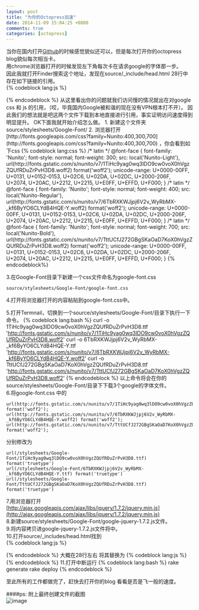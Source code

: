 ```yaml
---
layout: post
title: "为你的Octopress加速"
date: 2014-11-09 15:04:25 +0800
comments: true
categories: [octopress]
---
```


当你在国内打开[Github]()的时候感觉貌似还可以，但是每次打开你的octopress blog貌似每次相当卡。  
用chrome浏览器打开的时候发现左下角每次卡在请求google的字体那一步。  
因此我就打开Finder搜索这个地址，发现在source/_include/head.html 28行中存在如下链接的引用。  
{% codeblock lang:js %}
<link href='http://fonts.googleapis.com/css?family=Nunito:400,300,700' rel='stylesheet' type='text/css'>
<script src="//ajax.googleapis.com/ajax/libs/jquery/1.7.2/jquery.min.js"></script>
{% endcodeblock %}  
从这里看出你的问题就我们访问慢的情况就出在对google css 和 js 的引用，（哎，毕竟国内Google被和谐的现在没有VPN根本打不开）。  
因此我们的想法就是吧这两个文件下载到本地直接进行引用，事实证明访问速度得到明显提升。  
OK下面我就开始介绍怎么做。  
1. 新建这个文件夹source/stylesheets/Google-Font/  
2. 浏览器打开[http://fonts.googleapis.com/css?family=Nunito:400,300,700](http://fonts.googleapis.com/css?family=Nunito:400,300,700) ，你会看到如下css  
{% codeblock lang:css %} 
/* latin */
@font-face {
  font-family: 'Nunito';
  font-style: normal;
  font-weight: 300;
  src: local('Nunito-Light'), url(http://fonts.gstatic.com/s/nunito/v7/1TiHc9yag0wq3lDO9cw0voX0hVgzZQUfRDuZrPvH3D8.woff2) format('woff2');
  unicode-range: U+0000-00FF, U+0131, U+0152-0153, U+02C6, U+02DA, U+02DC, U+2000-206F, U+2074, U+20AC, U+2212, U+2215, U+E0FF, U+EFFD, U+F000;
}
/* latin */
@font-face {
  font-family: 'Nunito';
  font-style: normal;
  font-weight: 400;
  src: local('Nunito-Regular'), url(http://fonts.gstatic.com/s/nunito/v7/6TbRXKWJjpj6V2v_WyRbMX-_kf6ByYO6CLYdB4HQE-Y.woff2) format('woff2');
  unicode-range: U+0000-00FF, U+0131, U+0152-0153, U+02C6, U+02DA, U+02DC, U+2000-206F, U+2074, U+20AC, U+2212, U+2215, U+E0FF, U+EFFD, U+F000;
}
/* latin */
@font-face {
  font-family: 'Nunito';
  font-style: normal;
  font-weight: 700;
  src: local('Nunito-Bold'), url(http://fonts.gstatic.com/s/nunito/v7/TttUCfJ272GBgSKaOaD7KoX0hVgzZQUfRDuZrPvH3D8.woff2) format('woff2');
  unicode-range: U+0000-00FF, U+0131, U+0152-0153, U+02C6, U+02DA, U+02DC, U+2000-206F, U+2074, U+20AC, U+2212, U+2215, U+E0FF, U+EFFD, U+F000;
}
{% endcodeblock%}  

3.在Google-Font目录下新建一个css文件命名为google-font.css  

	source/stylesheets/Google-Font/google-font.css
4.打开将浏览器打开的内容粘贴到google-font.css中。
	
5.打开Termnail，切换到一个source/stylesheets/Google-Font/目录下执行一下命令。
{% codeblock lang:bash %}
curl -o 1TiHc9yag0wq3lDO9cw0voX0hVgzZQUfRDuZrPvH3D8.ttf 'http://fonts.gstatic.com/s/nunito/v7/1TiHc9yag0wq3lDO9cw0voX0hVgzZQUfRDuZrPvH3D8.woff2'
curl -o 6TbRXKWJjpj6V2v_WyRbMX-_kf6ByYO6CLYdB4HQE-Y.ttf 'http://fonts.gstatic.com/s/nunito/v7/6TbRXKWJjpj6V2v_WyRbMX-_kf6ByYO6CLYdB4HQE-Y.woff2'
curl -o TttUCfJ272GBgSKaOaD7KoX0hVgzZQUfRDuZrPvH3D8.ttf 'http://fonts.gstatic.com/s/nunito/v7/TttUCfJ272GBgSKaOaD7KoX0hVgzZQUfRDuZrPvH3D8.woff2'
{% endcodeblock %} 
以上命令将会在你的source/stylesheets/Google-Font/目录下下载3个google的字体文件。  
6.将google-font.css 中的
	
	url(http://fonts.gstatic.com/s/nunito/v7/1TiHc9yag0wq3lDO9cw0voX0hVgzZQUfRDuZrPvH3D8.woff2) format('woff2');  
	url(http://fonts.gstatic.com/s/nunito/v7/6TbRXKWJjpj6V2v_WyRbMX-_kf6ByYO6CLYdB4HQE-Y.woff2) format('woff2');
	url(http://fonts.gstatic.com/s/nunito/v7/TttUCfJ272GBgSKaOaD7KoX0hVgzZQUfRDuZrPvH3D8.woff2) format('woff2');
分别修改为
	
	url(/stylesheets/Google-Font/1TiHc9yag0wq3lDO9cw0voX0hVgzZQUfRDuZrPvH3D8.ttf) format('truetype')  
	url(/stylesheets/Google-Font/6TbRXKWJjpj6V2v_WyRbMX-_kf6ByYO6CLYdB4HQE-Y.ttf) format('truetype')  
	url(/stylesheets/Google-Font/TttUCfJ272GBgSKaOaD7KoX0hVgzZQUfRDuZrPvH3D8.ttf) format('truetype')
7.用浏览器打开[http://ajax.googleapis.com/ajax/libs/jquery/1.7.2/jquery.min.js](http://ajax.googleapis.com/ajax/libs/jquery/1.7.2/jquery.min.js)  
8.新建source/stylesheets/Google-Font/google-jquery-1.7.2.js文件。  
9.将内容拷贝进google-jquery-1.7.2.js文件将中。  
10.打开source/_includes/head.html找到  
{% codeblock lang:js %}
<link href='http://fonts.googleapis.com/css?family=Nunito:400,300,700' rel='stylesheet' type='text/css'>
<script src="//ajax.googleapis.com/ajax/libs/jquery/1.7.2/jquery.min.js"></script>
{% endcodeblock %} 大概在28行左右
将其替换为
{% codeblock lang:js %}
<link href="{{ root_url }}/stylesheets/Google-Font/google-font.css" rel='stylesheet' type='text/css'>
	<script src="{{ root_url }}/stylesheets/Google-Font/google-jquery-1.7.2.js"></script>
{% endcodeblock %}  
11.打开中断运行
{% codeblock lang:bash %}
	rake generate
	rake deploy
{% endcodeblock %}

至此所有的工作都做完了，赶快去打开你的blog 看看是否是飞一般的速度。

####ps:
附上最终创建文件的截图  
![image](http://ww3.sinaimg.cn/bmiddle/a0027cf7gw1em4sesj1b3j20re09mmz1.jpg)



